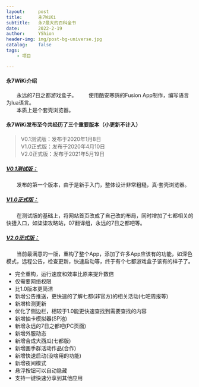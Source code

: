 ```yaml
---
layout:     post
title:      永7WiKi
subtitle:   永7最大的百科全书
date:       2022-2-19
author:     YShion
header-img: img/post-bg-universe.jpg
catalog:    false
tags:
    - 项目

---
```

#### 永7WiKi介绍

&emsp;&emsp;永远的7日之都游戏盒子。
&emsp;&emsp;使用酷安寒鸽的Fusion App制作，编写语言为lua语言。  
&emsp;&emsp;本质上是个套壳浏览器。     

#### 永7WiKi发布至今共经历了三个重要版本（小更新不计入）   
> V0.1测试版：发布于2020年1月8日     
> V1.0正式版：发布于2020年4月10日   
> V2.0正式版：发布于2021年5月19日      

##### [V0.1测试版：](https://tieba.baidu.com/p/6434308142?see_lz=0)
&emsp;&emsp;发布的第一个版本，由于是新手入门，整体设计非常粗糙，真·套壳浏览器。   
##### [V1.0正式版：](https://tieba.baidu.com/p/6609467888?see_lz=0)
&emsp;&emsp;在测试版的基础上，将网站首页改成了自己改的布局，同时增加了七都相关的快捷入口，如柒柒攻略站，07翻译组，永远的7日之都吧等。
##### [V2.0正式版：](https://tieba.baidu.com/p/7359391501?see_lz=0)
&emsp;&emsp;当前最满意的一版，重构了整个App，添加了许多App应该有的功能，如深色模式，远程公告，检查更新，快速启动等，终于有个七都游戏盒子该有的样子了。

- 完全重构，运行速度和效率比原来提升数倍
- 仅需要网络权限
- 比1.0版本更简洁
- 新增公告推送，更快速的了解七都(非官方)的相关活动(七吧周报等)
- 新增检测更新
- 优化了侧边栏，相较于1.0能更快速查找到需要查找的内容
- 新增抽卡模拟器(SP池)
- 新增永远的7日之都吧(PC页面)
- 新增外服动态
- 新增合成大西瓜(七都版) 
- 新增画手群活动作品(合作)
- 新增快速启动(没啥用的功能)
- 新增夜间模式 
- 悬浮按钮可以自动隐藏
- 支持一键快速分享到其他应用

